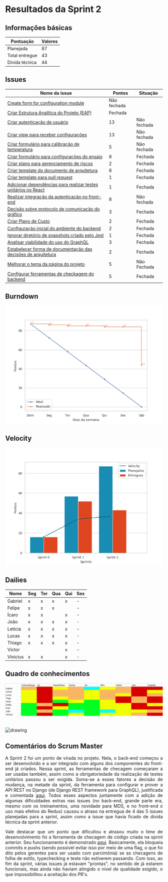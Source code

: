 # Resultados da Sprint 2

## Informações básicas

|Pontuação|Valores|
|-----|-----|
|Planejada|87|
|Total entregue|43|
|Dívida técnica|44|

## Issues

|Nome da issue|Pontos|Situação|
|-----|-----|----|
|[Create form for configuration module](https://github.com/fga-eps-mds/2019.1-unbrake/issues/9)|Não fechada|
|[Criar Estrutura Analítica do Projeto (EAP)](https://github.com/fga-eps-mds/2019.1-unbrake/issues/29)|Fechada|
|[Criar autenticação de usuário](https://github.com/fga-eps-mds/2019.1-unbrake/issues/36)|13|Não fechada|
|[Criar view para receber configurações](https://github.com/fga-eps-mds/2019.1-unbrake/issues/38) |13|Não fechada|
|[Criar formulário para calibração de temperatura](https://github.com/fga-eps-mds/2019.1-unbrake/issues/39) |5|Não fechada|
|[Criar formulário para configurações do ensaio](https://github.com/fga-eps-mds/2019.1-unbrake/issues/40) |8|Fechada|
|[Criar plano para gerenciamento de riscos](https://github.com/fga-eps-mds/2019.1-unbrake/issues/41) |2|Fechada|
|[Criar template do documento de arquitetura](https://github.com/fga-eps-mds/2019.1-unbrake/issues/42) |8|Fechada|
|[Criar template para pull request](https://github.com/fga-eps-mds/2019.1-unbrake/issues/43) |1|Fechada|
|[Adicionar dependências para realizar testes unitários no React](https://github.com/fga-eps-mds/2019.1-unbrake/issues/45) |1|Fechada|
|[Realizar integração da autenticação no front-end](https://github.com/fga-eps-mds/2019.1-unbrake/issues/47) |8|Não fechada|
|[Decisão sobre protocolo de comunicação do gráfico](https://github.com/fga-eps-mds/2019.1-unbrake/issues/48) |3|Fechada|
|[Criar Plano de Custo](https://github.com/fga-eps-mds/2019.1-unbrake/issues/53) |2|Fechada|
|[Configuração inicial do ambiente do backend](https://github.com/fga-eps-mds/2019.1-unbrake/issues/55) |2|Fechada|
|[Ignorar diretório de snapshots criado pelo Jest](https://github.com/fga-eps-mds/2019.1-unbrake/issues/56) |1|Fechada|
|[Analisar viabilidade do uso do GraphQL](https://github.com/fga-eps-mds/2019.1-unbrake/issues/58) |3|Fechada|
|[Estabelecer forma de documentação das decisões de arquitetura](https://github.com/fga-eps-mds/2019.1-unbrake/issues/60) |2|Fechada|
|[Melhorar o tema da página do projeto](https://github.com/fga-eps-mds/2019.1-unbrake/issues/62) |5|Não Fechada|
|[Configurar ferramentas de checkagem do backend](https://github.com/fga-eps-mds/2019.1-unbrake/issues/64) |5|Fechada|


## Burndown
![sprint_2](images/sprint2.png)

## Velocity
![velocity_2](images/velocity2.png)

## Dailies
|Nome| Seg| Ter| Qua| Qui| Sex|
|-|----|----|----|----|----| 
|Gabriel|x|x|x|x|-|
|Felipe|x|x|x||-|
|Ícaro|x|x||x|-|
|João|x|x|x|x|-|
|Letícia|x|x|x|x|-|
|Lucas|x|x|x|x|-|
|Thiago|x|x|x|x|-|
|Victor||||x|-|
|Vinicius|x|x||x|-|

## Quadro de conhecimentos

![conhecimento2](images/conhecimento2.png)
</br>
</br>
</br>
<img src="../images/legenda.png" alt="drawing" style="width:400px;"/>


## Comentários do Scrum Master

<p align="justify">
A Sprint 2 foi um ponto de virada no projeto. Nela, o back-end começou a ser desenvolvido e a ser integrado com alguns dos componentes do front-end já criados. Nessa sprint, as ferramentas de checagem começaram a ser usadas também, assim como a obrigatoriedade da realização de testes unitários passou a ser exigida. Soma-se a esses fatores a decisão de mudança, na metade da sprint, da ferramenta para configurar e prover a API REST no Django (de Django REST framework para GraphQL), justificada e comentada <a href="https://github.com/fga-eps-mds/2019.1-unbrake/issues/58">aqui</a>. Todos esses aspectos juntamente com a adição de algumas dificuldades extras nas issues (no back-end, grande parte era, mesmo com os treinamentos, uma novidade para MDS, e no front-end o uso mais efetivo do Redux) causou o atraso na entregua de 4 das 5 issues planejadas para a sprint, assim como a issue que havia ficado de dívida técnica da sprint anterior.
</p>
<p align="justify">
Vale destacar que um ponto que dificultou e atrasou muito o time de desenvolvimento foi a ferramenta de checagem de código criada na sprint anterior. Seu funcionamento é demonstrado <a href="https://github.com/fga-eps-mds/2019.1-unbrake/pull/32">aqui</a>. Basicamente, ela bloqueia commits e pushs (sendo possível evitar isso por meio de uma flag, o que foi dito pelos gerentes para ser usado com parcimônia) se as checagens de folha de estilo, typechecking e teste não estiverem passando. Com isso, ao fim da sprint, várias issues já estavam "prontas", no sentido de já estarem funcionais, mas ainda não haviam atingido o nível de qualidade exigido, o que impossibilitou a aceitação dos PR's.
</p>

